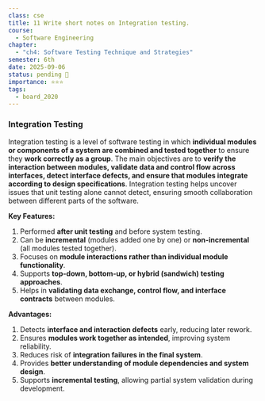 ```yaml
---
class: cse
title: 11 Write short notes on Integration testing.
course:
  - Software Engineering
chapter:
  - "ch4: Software Testing Technique and Strategies"
semester: 6th
date: 2025-09-06
status: pending 🛑
importance: ⭐⭐⭐
tags:
  - board_2020
---
```


### **Integration Testing**

Integration testing is a level of software testing in which **individual modules or components of a system are combined and tested together** to ensure they **work correctly as a group**. The main objectives are to **verify the interaction between modules, validate data and control flow across interfaces, detect interface defects, and ensure that modules integrate according to design specifications**. Integration testing helps uncover issues that unit testing alone cannot detect, ensuring smooth collaboration between different parts of the software.

**Key Features:**

1. Performed **after unit testing** and before system testing.    
2. Can be **incremental** (modules added one by one) or **non-incremental** (all modules tested together).    
3. Focuses on **module interactions rather than individual module functionality**.    
4. Supports **top-down, bottom-up, or hybrid (sandwich) testing approaches**.    
5. Helps in **validating data exchange, control flow, and interface contracts** between modules.    

**Advantages:**

1. Detects **interface and interaction defects** early, reducing later rework.    
2. Ensures **modules work together as intended**, improving system reliability.    
3. Reduces risk of **integration failures in the final system**.    
4. Provides **better understanding of module dependencies and system design**.    
5. Supports **incremental testing**, allowing partial system validation during development.
